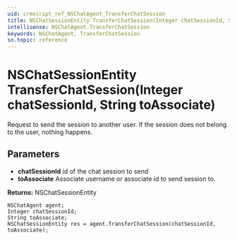 ```yaml
---
uid: crmscript_ref_NSChatAgent_TransferChatSession
title: NSChatSessionEntity TransferChatSession(Integer chatSessionId, String toAssociate)
intellisense: NSChatAgent.TransferChatSession
keywords: NSChatAgent, TransferChatSession
so.topic: reference
---
```


# NSChatSessionEntity TransferChatSession(Integer chatSessionId, String toAssociate)

Request to send the session to another user. If the session does not belong to the user, nothing happens.

## Parameters

* **chatSessionId** id of the chat session to send
* **toAssociate** Associate username or associate id to send session to.

**Returns:** NSChatSessionEntity

```crmscript
NSChatAgent agent;
Integer chatSessionId;
String toAssociate;
NSChatSessionEntity res = agent.TransferChatSession(chatSessionId, toAssociate);
```

